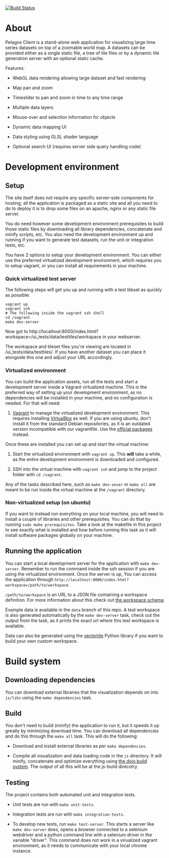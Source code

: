 [![Build Status](https://travis-ci.org/SkyTruth/pelagos-client.svg?branch=master)](https://travis-ci.org/SkyTruth/pelagos-client)

# About

Pelagos Client is a stand-alone web application for visualizing large time
series datasets on top of a zoomable world map. A datasets can be provided
either as a single static file, a tree of tile files or by a dynamic tile
generation server with an optional static cache.

Features:

* WebGL data rendering allowing large dataset and fast rendering

* Map pan and zoom

* Timeslider to pan and zoom in time to any time range

* Multiple data layers

* Mouse-over and selection information for objects

* Dynamic data mapping UI

* Data styling using GLSL shader language

* Optional search UI (requires server side query handling code)

# Development environment

## Setup

The site itself does not require any specific server-side components for
hosting; all the application is packaged as a static site and all you need to
do to deploy it is to drop some files on an apache, nginx or any static file
server.

You do need however some development environment prerequisites to build those
static files by downloading all library dependencies, concatenate and minify
scripts, etc. You also need the development environment up and running if you
want to generate test datasets, run the unit or integration tests, etc.

You have 2 options to setup your development environment. You can either use
the preferred virtualized development environment, which requires you to setup
vagrant, or you can install all requirements in your machine.

### Quick virtualized test server

The following steps will get you up and running with a test tileset as quickly as possible:

    vagrant up
    vagrant ssh
    # The following inside the vagrant ssh shell
    cd /vagrant
    make dev-server

Now got to http://localhost:8000/index.html?workspace=/ui_tests/data/testtiles/workspace in your webserver.

The workspace and tileset files you're viewing are located in /ui_tests/data/testtiles/. If you have another dataset you can place it alongside this one and adjust your URL accordingly.

### Virtualized environment

You can build the application assets, run all the tests and start a development
server inside a Vagrant virtualized machine. This is the preferred way of
setting up your development environment, as no dependencies will be installed
in your machine, and no configuration is needed. For that will need:

1. [Vagrant](http://www.vagrantup.com/) to manage the virtualized development
   environment. This requires installing
[VirtualBox](https://www.virtualbox.org/) as well. If you are using ubuntu,
don't install it from the standard Debian repositories, as it is an outdated
version incompatible with our vagrantfile. Use the [official
packages](https://www.vagrantup.com/downloads.html) instead.

Once these are installed you can set up and start the virtual machine:

1. Start the virtualized environment with `vagrant up`. This **will** take a
   while, as the entire development environment is downloaded and configured.

1. SSH into the virtual machine with `vagrant ssh` and jump to the project
   folder with `cd /vagrant`.

Any of the tasks described here, such as `make dev-sever` or `make all` are
meant to be run inside the virtual machine at the `/vagrant` directory.

### Non-virtualized setup (on ubuntu)

If you want to instead run everything on your local machine, you will need to
install a couple of libraries and other prerequisites.  You can do that by
running `sudo make prerequisites`. Take a look at the makefile in this project
to see exactly what is installed and how before running this task as it will install software packages globally on your machine.

## Running the application

You can start a local development server for the application with `make
dev-server`. Remember to run the command inside the ssh session if you are
using the virtualized environment. Once the server is up, You can access the
application through
`http://localhost:8000/index.html?workspace=/path/to/workspace`.

`/path/to/workspace` is an URL to a JSON file containing a workspace
definition. For more information about this check out [the workspace
schema](https://github.com/SkyTruth/pelagos-client/blob/master/docs/schema.md)

Example data is available in the `data` branch of this repo. A test workspace
is also generated automatically by the `make dev-server` task, check out the
output from the task, as it prints the exact url where this test workspace is
available.

Data can also be generated using the
[vectortile](https://github.com/SkyTruth/vectortile) Python library if you want
to build your own custom workspace.

# Build system

## Downloading dependencies

You can download external libraries that the visualization depends on into `js/libs` using the `make dependencies` task.

## Build

You don't need to build (minify) the application to run it, but it speeds it up greatly by minimizing download time. You can download all dependencies and do this through the `make all` task.
This will do the following:

* Download and install external libraries as per `make dependencies`.

* Compile all visualization and data loading code in the `js` directory. It will minify,
  concatenate and optimize everything using [the dojo build
  system](https://dojotoolkit.org/documentation/tutorials/1.10/build/index.html).
  The output of all this will be at the js-build direcotry.

## Testing

The project contains both automated unit and integration tests.

* Unit tests are run with `make unit-tests`.

* Integration tests are run with `make integration-tests`.

* To develop new tests, run `make test-server`. This starts a server
  like `make dev-server` does, opens a browser connected to a selenium webdriver
and a python command line with a selenium driver in the variable "driver". This
command does not work in a virualized vagrant environment, as it needs to communicate with
your local chrome instance.
